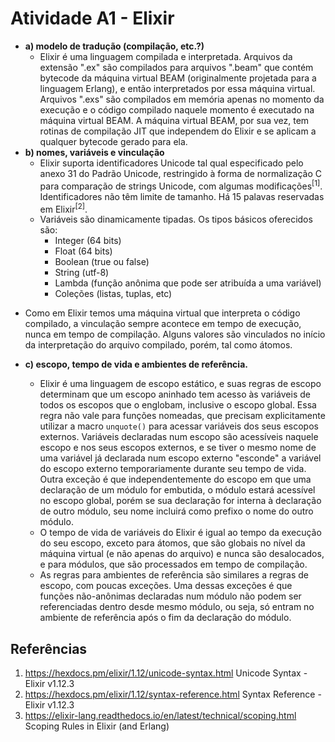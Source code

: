 # Atividade A1 - Elixir

+ **a) modelo de tradução (compilação, etc.?)**
  + Elixir é uma linguagem compilada e interpretada. Arquivos da extensão ".ex" são compilados para arquivos ".beam" que contém bytecode da máquina virtual BEAM (originalmente projetada para a linguagem Erlang), e então interpretados por essa máquina virtual. Arquivos ".exs" são compilados em memória apenas no momento da execução e o código compilado naquele momento é executado na máquina virtual BEAM. A máquina virtual BEAM, por sua vez, tem rotinas de compilação JIT que independem do Elixir e se aplicam a qualquer bytecode gerado para ela.
+ **b) nomes, variáveis e vinculação**
  + Elixir suporta identificadores Unicode tal qual especificado pelo anexo 31 do Padrão Unicode, restringido à forma de normalização C para comparação de strings Unicode, com algumas modificações<sup>[1]</sup>. Identificadores não têm limite de tamanho. Há 15 palavas reservadas em Elixir<sup>[2]</sup>.
  + Variáveis são dinamicamente tipadas. Os tipos básicos oferecidos são:
    + Integer (64 bits)
    + Float (64 bits)
    + Boolean (true ou false)
    + String (utf-8)
    + Lambda (função anônima que pode ser atribuída a uma variável)
    + Coleções (listas, tuplas, etc)
  
<!--
  + Os caracteres aceitos são baseados em subconjuntos do padrão Unicode. Indentificadores não podem começar com numerais arábicos, mas podem começar letras maiúsculas, letras minúsculas, tipos especiais de letras (modificadoras, _titlecase_, letras-números) e outros caracteres na categoria Unicode _Other_ID_Start_. Todos esses tipos de caracteres podem ser utilizados na parte do meio dos nomes inclusive números. Nenhum caractere das categorias Unicode _Pattern_Syntax_ e _Pattern_White_Space_ pode aparecer em identificadores em Elixir, porém o último caractere de um identificador pode também ser, excepcionalmente, ? e !.
--->

  + Como em Elixir temos uma máquina virtual que interpreta o código compilado, a vinculação sempre acontece em tempo de execução, nunca em tempo de compilação. Alguns valores são vinculados no início da interpretação do arquivo compilado, porém, tal como átomos.
 
+ **c) escopo, tempo de vida e ambientes de referência.**
  + Elixir é uma linguagem de escopo estático, e suas regras de escopo determinam que um escopo aninhado tem acesso às variáveis de todos os escopos que o englobam, inclusive o escopo global. Essa regra não vale para funções nomeadas, que precisam explicitamente utilizar a macro `unquote()` para acessar variáveis dos seus escopos externos. Variáveis declaradas num escopo são acessíveis naquele escopo e nos seus escopos externos, e se tiver o mesmo nome de uma variável já declarada num escopo externo "esconde" a variável do escopo externo temporariamente durante seu tempo de vida. Outra exceção é que independentemente do escopo em que uma declaração de um módulo for embutida, o módulo estará acessível no escopo global, porém se sua declaração for interna à declaração de outro módulo, seu nome incluirá como prefixo o nome do outro módulo.
  + O tempo de vida de variáveis do Elixir é igual ao tempo da execução do seu escopo, exceto para átomos, que são globais no nível da máquina virtual (e não apenas do arquivo) e nunca são desalocados, e para módulos, que são processados em tempo de compilação.
  + As regras para ambientes de referência são similares a regras de escopo, com poucas exceções. Uma dessas exceções é que funções não-anônimas declaradas num módulo não podem ser referenciadas dentro desde mesmo módulo, ou seja, só entram no ambiente de referência após o fim da declaração do módulo.


## Referências

1. https://hexdocs.pm/elixir/1.12/unicode-syntax.html
Unicode Syntax - Elixir v1.12.3
2. https://hexdocs.pm/elixir/1.12/syntax-reference.html
Syntax Reference - Elixir v1.12.3
3. https://elixir-lang.readthedocs.io/en/latest/technical/scoping.html
Scoping Rules in Elixir (and Erlang)